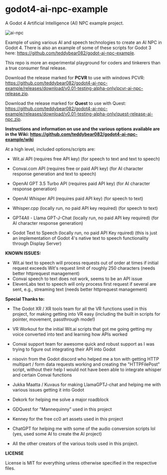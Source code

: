 # godot4-ai-npc-example
 A Godot 4 Artificial Intelligence (AI) NPC example project.

![ai-npc](https://user-images.githubusercontent.com/87204721/236790720-ab62b7d0-b542-49dd-8ec9-a294a72afe3e.gif)

Example of using various AI and speech technologies to create an AI NPC in Godot 4.  There is also an example of some of these scripts for Godot 3 here: https://github.com/teddybear082/godot-ai-npc-example. 

This repo is more an experimental playground for coders and tinkerers than a true consumer final release.

Download the release marked for **PCVR** to use with windows PCVR: https://github.com/teddybear082/godot4-ai-npc-example/releases/download/v0.01-testing-alpha-only/pcvr-ai-npc-release.zip.

Download the release marked for **Quest** to use with Quest: https://github.com/teddybear082/godot4-ai-npc-example/releases/download/v0.01-testing-alpha-only/quest-release-ai-npc.zip.  

**Instructions and information on use and the various options available are in the Wiki: https://github.com/teddybear082/godot4-ai-npc-example/wiki**

At a high level, included options/scripts are:

* Wit.ai API (requires free API key) (for speech to text and text to speech)

* Convai.com API (requires free or paid API key) (for AI character response generation and text to speech)

* OpenAI GPT 3.5 Turbo API (requires paid API key) (for AI character response generation)

* OpenAI Whisper API (requires paid API key) (for speech to text)

* Whisper.cpp (locally run, no paid API key required) (for speech to text)

* GPT4All - Llama GPT-J-Chat (locally run, no paid API key required) (for AI character response generation)

* Godot Text to Speech (locally run, no paid API Key rquired) (this is just an implementation of Godot 4's native text to speech functionality through Display Server)

**KNOWN ISSUES:**

* Wit.ai text to speech will process requests out of order at times if initial request exceeds Wit's request limit of roughly 250 characters (needs better httprequest management)
* Convai speech to text does not work, seems to be an API issue
* ElevenLabs text to speech will only process first request if several are sent, e.g., streaming text (needs better httprequest management)

**Special Thanks to:**

* The Godot XR / XR tools team for all the VR functions used in this project, for making getting into VR easy (including the built in scripts for pointer, movement, passthrough mode!)

* VR Workout for the initial Wit.ai scripts that got me going getting my voice converted into text and learning how APIs worked

* Convai support team for awesome quick and robust support as I was trying to figure out integrating their API into Godot

* nisovin from the Godot discord who helped me a ton with getting HTTP multipart / form data requests working and creating the "HTTPFilePost" script, without their help I would not have been able to integrate whisper and certain Convai functions

* Jukka Maatta / Kuvaus for making LlamaGPTJ-chat and helping me with various issues getting it into Godot

* Dekork for helping me solve a major roadblock

* GDQuest for "Mannequinny" used in this project

* Kenney for the free cc0 art assets used in this project

* ChatGPT for helping me with some of the audio conversion scripts lol (yes, used some AI to create the AI project)

* All the other creators of the various tools used in this project.

**LICENSE**

License is MIT for everything unless otherwise specified in the respective files.
